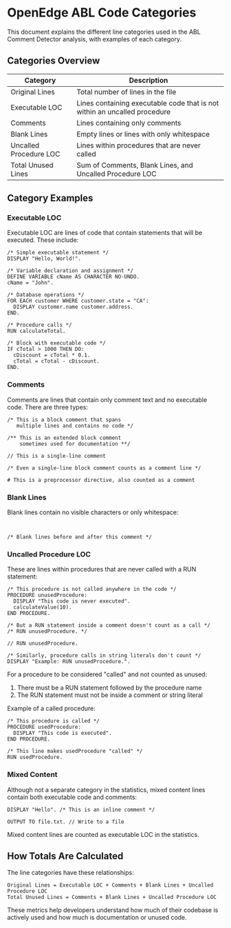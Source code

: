 # OpenEdge ABL Code Categories

This document explains the different line categories used in the ABL Comment Detector analysis, with examples of each category.

## Categories Overview

| Category | Description |
|----------|-------------|
| Original Lines | Total number of lines in the file |
| Executable LOC | Lines containing executable code that is not within an uncalled procedure |
| Comments | Lines containing only comments |
| Blank Lines | Empty lines or lines with only whitespace |
| Uncalled Procedure LOC | Lines within procedures that are never called |
| Total Unused Lines | Sum of Comments, Blank Lines, and Uncalled Procedure LOC |

## Category Examples

### Executable LOC

Executable LOC are lines of code that contain statements that will be executed. These include:

```
/* Simple executable statement */
DISPLAY "Hello, World!".

/* Variable declaration and assignment */
DEFINE VARIABLE cName AS CHARACTER NO-UNDO.
cName = "John".

/* Database operations */
FOR EACH customer WHERE customer.state = "CA":
  DISPLAY customer.name customer.address.
END.

/* Procedure calls */
RUN calculateTotal.

/* Block with executable code */
IF cTotal > 1000 THEN DO:
  cDiscount = cTotal * 0.1.
  cTotal = cTotal - cDiscount.
END.
```

### Comments

Comments are lines that contain only comment text and no executable code. There are three types:

```
/* This is a block comment that spans
   multiple lines and contains no code */

/** This is an extended block comment
    sometimes used for documentation **/

// This is a single-line comment

/* Even a single-line block comment counts as a comment line */

# This is a preprocessor directive, also counted as a comment
```

### Blank Lines

Blank lines contain no visible characters or only whitespace:

```

    
/* Blank lines before and after this comment */

```

### Uncalled Procedure LOC

These are lines within procedures that are never called with a RUN statement:

```
/* This procedure is not called anywhere in the code */
PROCEDURE unusedProcedure:
  DISPLAY "This code is never executed".
  calculateValue(10).
END PROCEDURE.

/* But a RUN statement inside a comment doesn't count as a call */
/* RUN unusedProcedure. */

// RUN unusedProcedure.

/* Similarly, procedure calls in string literals don't count */
DISPLAY "Example: RUN unusedProcedure.".
```

For a procedure to be considered "called" and not counted as unused:
1. There must be a RUN statement followed by the procedure name
2. The RUN statement must not be inside a comment or string literal

Example of a called procedure:

```
/* This procedure is called */
PROCEDURE usedProcedure:
  DISPLAY "This code is executed".
END PROCEDURE.

/* This line makes usedProcedure "called" */
RUN usedProcedure.
```

### Mixed Content

Although not a separate category in the statistics, mixed content lines contain both executable code and comments:

```
DISPLAY "Hello". /* This is an inline comment */

OUTPUT TO file.txt. // Write to a file
```

Mixed content lines are counted as executable LOC in the statistics.

## How Totals Are Calculated

The line categories have these relationships:

```
Original Lines = Executable LOC + Comments + Blank Lines + Uncalled Procedure LOC
Total Unused Lines = Comments + Blank Lines + Uncalled Procedure LOC
```

These metrics help developers understand how much of their codebase is actively used and how much is documentation or unused code. 